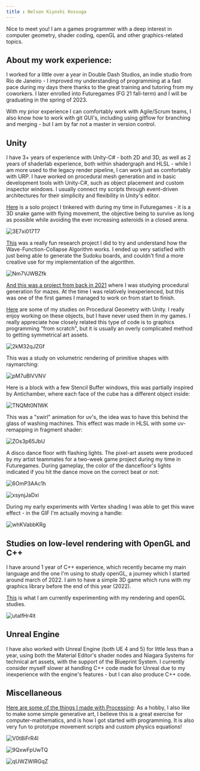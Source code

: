 ```yaml
---
title : Nelson Kiyoshi Kossuga
---
```


Nice to meet you! I am a games programmer with a deep interest in computer geometry, shader coding, openGL and other graphics-related topics.

## About my work experience:

I worked for a little over a year in Double Dash Studios, an indie studio from Rio de Janeiro - I improved my understanding of programming at a fast pace during my days there thanks to the great training and tutoring from my coworkers. I later enrolled into Futuregames (FG 21 fall-term) and I will be graduating in the spring of 2023.

With my prior experience I can comfortably work with Agile/Scrum teams, I also know how to work with git GUI's, including using gitflow for branching and merging - but I am by far not a master in version control.


## Unity

I have 3+ years of experience with Unity-C# - both 2D and 3D, as well as 2 years of shaderlab experience, both within shadergraph and HLSL - while I am more used to the legacy render pipeline, I can work just as comfortably with URP. I have worked on procedural mesh generation and in basic development tools with Unity-C#, such as object placement and custom inspector windows. I usually connect my scripts through event-driven architectures for their simplicity and flexibility in Unity's editor.

[Here](https://github.com/5Daydreams/SnakeGameAlgorithms) is a solo project I tinkered with during my time in Futuregames - it is a 3D snake game with flying movement, the objective being to survive as long as possible while avoiding the ever increasing asteroids in a closed arena.

![3E7xi017T7](https://user-images.githubusercontent.com/49330163/170142710-bb71570c-5081-42a3-af78-a6a87559a019.gif)

[This](https://github.com/5Daydreams/SudokuSolver) was a really fun research project I did to try and understand how the Wave-Function-Collapse Algorithm works. I ended up very satisfied with just being able to generate the Sudoku boards, and couldn't find a more creative use for my implementation of the algorithm.

![Nm7VJWBZfk](https://user-images.githubusercontent.com/49330163/170132395-fedd9b14-0df2-4d29-8ee5-fd47592033d1.gif)

[And this was a project from back in 2021](https://github.com/5Daydreams/GridMaze) where I was studying procedural generation for mazes. At the time I was relatively inexperienced, but this was one of the first games I managed to work on from start to finish.

[Here](https://github.com/5Daydreams/ProceduralGeometryUnity) are some of my studies on Procedural Geometry with Unity. 
I really enjoy working on these objects, but I have never used them in my games. I really appreciate how closely related this type of code is to graphics programming "from scratch", but it is usually an overly complicated method to getting symmetrical art assets.

![2kM32qJZGf](https://user-images.githubusercontent.com/49330163/170142698-15fc08ef-180b-4ed7-9849-2e5125c997e1.gif)

This was a study on volumetric rendering of primitive shapes with raymarching:

![pM7uBIVVNV](https://user-images.githubusercontent.com/49330163/170143940-43665fe4-840a-4760-9147-b8d14f7c5537.gif)

Here is a block with a few Stencil Buffer windows, this was partially inspired by Antichamber, where each face of the cube has a different object inside:

![TNQMt0N1WK](https://user-images.githubusercontent.com/49330163/170146562-b57bb666-3558-4517-a35e-7998d4cc5be6.gif)

This was a "swirl" animation for uv's, the idea was to have this behind the glass of washing machines. 
This effect was made in HLSL with some uv-remapping in fragment shader:

![ZOs3p65JbU](https://user-images.githubusercontent.com/49330163/170147009-4c1fd5b6-f61f-4926-817a-c410cbf3ceb3.gif)

A disco dance floor with flashing lights. 
The pixel-art assets were produced by my artist teammates for a two-week game project during my time in Futuregames. 
During gameplay, the color of the dancefloor's lights indicated if you hit the dance move on the correct beat or not:

![6OmP3AAc1h](https://user-images.githubusercontent.com/49330163/170147717-a75e5591-5332-4380-9387-f4b23e0fe91b.gif)

![xsynjJaDxi](https://user-images.githubusercontent.com/49330163/170147769-d4baf960-cb71-491a-8766-4efb068b6217.gif)

During my early experiments with Vertex shading I was able to get this wave effect - in the GIF I'm actually moving a handle:

![whKVabbKRg](https://user-images.githubusercontent.com/49330163/170147287-a5860508-e343-4b3a-84cf-c8279e0c59f7.gif)

## Studies on low-level rendering with OpenGL and C++

I have around 1 year of C++ experience, which recently became my main language and the one I'm using to study openGL, a journey which I started around march of 2022. I aim to have a simple 3D game which runs with my graphics library before the end of this year (2022).

[This](https://github.com/5Daydreams/StudiesOpenGL) is what I am currently experimenting with my rendering and openGL studies. 

![utalfHr4lt](https://user-images.githubusercontent.com/49330163/170142724-68b3aaed-7181-4514-a576-395abde7de5d.gif)


## Unreal Engine

I have also worked with Unreal Engine (both UE 4 and 5) for little less than a year, using both the Material Editor's shader nodes and Niagara Systems for technical art assets, with the support of the Blueprint System. I currently consider myself slower at handling C++ code made for Unreal due to my inexperience with the engine's features - but I can also produce C++ code.

## Miscellaneous

[Here are some of the things I made with Processing](https://github.com/5Daydreams/processing-procedural):
As a hobby, I also like to make some simple generative art, I believe this is a great exercise for computer-mathematics, and is how I got started with programming. It is also very fun to prototype movement scripts and custom physics equations!

![V0t8iFrR4I](https://user-images.githubusercontent.com/49330163/170142857-6b2b9317-999f-44aa-9349-42689db8b683.gif)

![9QxwFpUwTQ](https://user-images.githubusercontent.com/49330163/170142964-5fbb75a9-f205-49d3-8806-524e23b2a470.gif)

![qUWZWlRGqZ](https://user-images.githubusercontent.com/49330163/170143337-5c874873-5725-423a-a8a2-fa2a6a5020fa.gif)
